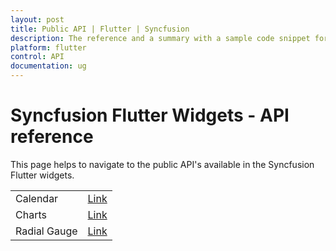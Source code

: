 ```yaml
---
layout: post
title: Public API | Flutter | Syncfusion
description: The reference and a summary with a sample code snippet for public API's available in Syncfusion Flutter widgets.
platform: flutter
control: API
documentation: ug
---
```


# Syncfusion Flutter Widgets - API reference

This page helps to navigate to the public API's available in the Syncfusion Flutter widgets.

<table>
	<tr>
        <td>
            Calendar
        </td>
        <td>
            <a href="https://pub.dev/documentation/syncfusion_flutter_calendar/latest/calendar/calendar-library.html">Link</a>
        </td>
    </tr>
    <tr>
        <td>
            Charts
        </td>
        <td>
            <a href="https://pub.dev/documentation/syncfusion_flutter_charts/latest/charts/charts-library.html">Link</a>
        </td>
    </tr>
    <tr>
        <td>
            Radial Gauge
        </td>
        <td>
            <a href="https://pub.dev/documentation/syncfusion_flutter_gauges/latest/gauges/gauges-library.html">Link</a>
        </td>
    </tr>
</table>